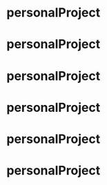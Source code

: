 # personalProject
# personalProject
# personalProject
# personalProject
# personalProject
# personalProject
